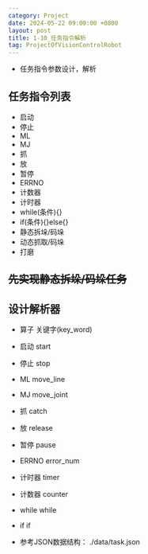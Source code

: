 ```yaml
---
category: Project
date: 2024-05-22 09:00:00 +0800
layout: post
title: 1-10_任务指令解析
tag: ProjectOfVisionControlRobot
---
```


+ 任务指令参数设计，解析

## 任务指令列表

+ 启动
+ 停止
+ ML
+ MJ
+ 抓
+ 放
+ 暂停
+ ERRNO
+ 计数器
+ 计时器
+ while(条件){}
+ if(条件){}else{}
+ 静态拆垛/码垛
+ 动态抓取/码垛
+ 打磨

## ~~先实现静态拆垛/码垛任务~~

## 设计解析器

+ 算子      关键字(key_word)    
+ 启动      start           
+ 停止      stop
+ ML        move_line
+ MJ        move_joint
+ 抓        catch
+ 放        release
+ 暂停      pause
+ ERRNO     error_num
+ 计时器    timer
+ 计数器    counter
+ while     while
+ if        if

+ 参考JSON数据结构： ./data/task.json